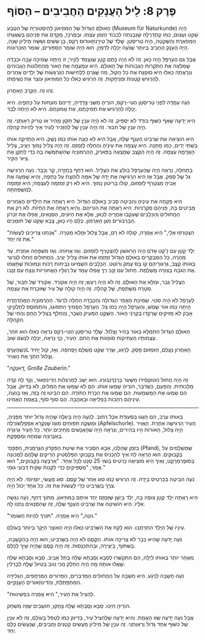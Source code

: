 
# פֶּרֶק 8: לֵיל הָעֲנָקִים הַחֲבִיבִים – הַסּוֹף

הָאוּלָם הַגָּדוֹל שֶׁל הַמּוּזֵיאוֹן לְהִיסְטוֹרְיָה שֶׁל הַטֶּבַע (Museum für Naturkunde) הָיָה שָׁקֵט וְעָצוּם, כְּמוֹ קָתֶדְרָלָה שֶׁנִּבְנְתָה לִכְבוֹד הַזְּמַן עַצְמוֹ. וּבַמֶּרְכָּז, מְקַדֵּם אֶת פְּנֵיהֶם בְּשַׁאֲגָתוֹ הַמְּפֹאֶרֶת וְהַשְּׁקֵטָה, הָיָה טְרִיסְטַן. שֶׁלֶד שֶׁל טִירָנוֹזָאוּרוּס רֶקְס, בֶּן שִׁשִּׁים וְשִׁשָּׁה מִילְיוֹן שָׁנָה, הָיָה הֶעָנָק הֶחָבִיב בְּיוֹתֵר שֶׁנֹּעָה יָכְלָה לְדַמְיֵן. הוּא הָיָה שׁוֹמֵר הַסִּפּוּרִים, שׁוֹמֵר הַזִּכְרוֹנוֹת.

אֲבָל גַּם הֶעָרָפֶל הָיָה כָּאן. זֶה לֹא הָיָה כֶּתֶם קָטָן שֶׁנִּצְמַד לְקִיר; זוֹ הָיְתָה שְׂמִיכָה עָבָה וּכְבֵדָה שֶׁמִּלְּאָה אֶת הַתִּקְרוֹת הַגְּבוֹהוֹת שֶׁל הָאוּלָם. הִיא עִמְעֲמָה אֶת הָאוֹר מֵהַחַלּוֹנוֹת הַגְּבוֹהִים וְנִרְאֲתָה כְּאִלּוּ הִיא סוֹפֶגֶת אֶת כָּל הַקּוֹל, מַה שֶּׁגָּרַם לַלְּחִישׁוֹת הַנִּרְגָּשׁוֹת שֶׁל יְלָדִים אֲחֵרִים לְהַרְגִּישׁ קְטַנּוֹת וּמְרֻחָקוֹת. זֶה הִרְגִּישׁ כְּאִלּוּ כָּל הַמּוּזֵיאוֹן עוֹצֵר אֶת נְשִׁימָתוֹ.

זֶהוּ זֶה. הַקְּרָב הָאַחֲרוֹן.

נֹעָה עָמְדָה לִפְנֵי טְרִיסְטַן הַטִּי-רֶקְס, הוֹרֶיהָ מִשְּׁנֵי צְדָדֶיהָ, יְדֵיהֶם מוּנָחוֹת עַל כְּתֵפֶיהָ. הִיא יָכְלָה לְהַרְגִּישׁ אֶת תְּמִיכָתָם, אֶת אֱמוּנָתָם. הִיא לֹא הָיְתָה לְבַד.

הִיא יָדְעָה שֶׁאַף כִּשּׁוּף בּוֹדֵד לֹא יַסְפִּיק. זֶה לֹא הָיָה עִנְיָן שֶׁל תִּקּוּן מָהִיר אוֹ טְרִיק רַאַוְתָנִי. זֶה הָיָה עִנְיָן שֶׁל חִבּוּר. זֶה הָיָה עִנְיָן שֶׁל לְהַזְכִּיר לָעִיר אֵיךְ לִהְיוֹת קְהִלָּה.

הִיא הוֹצִיאָה אֶת שַׁרְבִיט הֶעָנָף שֶׁלָּהּ, אֲבָל הִיא לֹא כִּוְּנָה אוֹתוֹ כְּמוֹ נֶשֶׁק. הִיא הֶחְזִיקָה אוֹתוֹ בִּשְׁתֵּי יָדַיִם, כְּמוֹ מַתָּנָה. הִיא עָצְמָה אֶת עֵינֶיהָ וְהֵחֵלָּה לְזַמְזֵם. זֶה הָיָה צְלִיל נָמוּךְ וְיַצִּיב, צְלִיל הָאֲדָמָה עַצְמָהּ. זֶה הָיָה הַקֶּצֶב שֶׁמָּצְאָה בַּפַּארְק, הַהַרְמוֹנְיָה שֶׁהִשְׁתַּמְּשָׁה בָּהּ כְּדֵי לְתַקֵּן אֶת צִיּוּר הַקִּיר.

בַּתְּחִלָּה, נִרְאָה הָיָה שֶׁהֶעָרָפֶל בּוֹלֵעַ אֶת הַצְּלִיל. הוּא דָּחַף בַּחֲזָרָה, קַר וְכָבֵד. נֹעָה הִרְגִּישָׁה גַּל שֶׁל סָפֵק. אֲבָל אָז הִיא הִרְגִּישָׁה אֶת יָדָהּ שֶׁל אִמָּהּ לוֹחֶצֶת עַל כְּתֵפָהּ, וְהִיא שָׁמְעָה אֶת אָבִיהָ מִצְטָרֵף לַזִּמְזוּם, קוֹלוֹ בָּרִיטוֹן נָמוּךְ. הִיא לֹא רַק זִמְזְמָה לְעַצְמָהּ; הִיא זִמְזְמָה לְמִשְׁפַּחְתָּהּ.

הִיא פָּקְחָה אֶת עֵינֶיהָ וְהִבִּיטָה סָבִיב בָּאוּלָם הַגָּדוֹל. הִיא רָאֲתָה אֶת הַיְּלָדִים הָאֲחֵרִים מַבִּיטִים בָּהּ, פְּנֵיהֶם סַקְרָנִיּוֹת. הִיא רָאֲתָה אֶת הוֹרֵיהֶם. וְהִיא רָאֲתָה אֶת הַחַיּוֹת. לֹא רַק אֶת הַחֲתוּלִים וְהַכְּלָבִים שֶׁעָקְבוּ אַחֲרֶיהָ לְכָאן, אֶלָּא אֶת הַיּוֹנִים, הַסְּנָאִים, אֲפִלּוּ אֶת זִכְרוֹן הַבַּרְבּוּרִים מִגַּן הָאַרְמוֹן. כֻּלָּם הָיוּ כָּאן, צָבָא שָׁקֵט שֶׁל תּוֹמְכִים.

"הִצְטָרְפוּ אֵלַי," הִיא אָמְרָה, קוֹלָהּ לֹא רָם, אֲבָל צָלוּל וּמָלֵא מַטָּרָה. "אֲנַחְנוּ צְרִיכִים לַעֲשׂוֹת אֶת זֶה יַחַד."

יֶלֶד קָטָן עִם זָ'קֶט אָדֹם הָיָה הָרִאשׁוֹן לְהִצְטָרֵף לַזִּמְזוּם. וְאָז אֲחוֹתוֹ. וְאָז מִשְׁפָּחָה אַחֶרֶת. עַד מְהֵרָה, כָּל הַמְּבַקְּרִים בָּאוּלָם הַגָּדוֹל זִמְזְמוּ אֶת אוֹתוֹ צְלִיל יַצִּיב. הַחֲתוּלִים הֵחֵלּוּ לְגַרְגֵּר בְּאוֹתוֹ קֶצֶב, גִּרְגּוּרֵיהֶם קַו בָּס עָמֹק וְרוֹטֵט. הַכְּלָבִים הִשְׁמִיעוּ נְבִיחוֹת רַכּוֹת וּנְמוּכוֹת שֶׁתָּאֲמוּ אֶת הַגֹּבַהּ בְּצוּרָה מֻשְׁלֶמֶת. חָתוּל עִם זָנָב רַךְ אֲפִלּוּ עָמַד עַל רַגְלָיו הָאֲחוֹרִיּוֹת וְנִצֵּחַ עִם זְנָבוֹ.

הַצְּלִיל גָּבַר, וּמִלֵּא אֶת הָאוּלָם. זֶה לֹא הָיָה רַעַשׁ; זֶה הָיָה אַקוֹרְד. אַקוֹרְד שֶׁל חִבּוּר, שֶׁל מַטָּרָה מְשֻׁתֶּפֶת, שֶׁל קְהִלָּה. זֶה הָיָה קוֹלָהּ שֶׁל עִיר שֶׁזּוֹכֶרֶת אֶת עַצְמָהּ.

לֶעָרָפֶל לֹא הָיָה סִכּוּי. שְׂמִיכַת הָאָפֹר הַגְּדוֹלָה וְהַכְּבֵדָה הֵחֵלָּה לִרְעֹד. הַהַרְמוֹנְיָה הַמְּהַדְהֶדֶת הָיְתָה כְּמוֹ אוֹר שֶׁמֶשׁ, וְהֶעָרָפֶל הָיָה כְּמוֹ צֵל. הֶעָרָפֶל הַסָּמִיךְ הִתְפּוֹגֵג, וְהִתְמוֹסֵס לְחֶלְקִיקֵי אָבָק לֹא מַזִּיקִים שֶׁרָקְדוּ בְּקַרְנֵי הָאוֹר. הַשֶּׁקֶט הַמַּעִיק נִשְׁבַּר, וְהֻחְלַף בַּצְּלִיל הֶחָם וְהַחַי שֶׁל הַקְּהִלָּה.

הָאוּלָם הַגָּדוֹל הִתְמַלֵּא בְּאוֹר בָּהִיר וְצָלוּל. שֶׁלֶד טְרִיסְטַן הַטִּי-רֶקְס נִרְאָה כְּאִלּוּ הוּא זוֹהֵר, עַצְמוֹתָיו הָעַתִּיקוֹת סוֹפְגוֹת אֶת הַחֹם. הָעִיר, כָּךְ נִרְאָה, יָכְלָה לִנְשֹׁם שׁוּב.

כְּשֶׁהֶעָרָפֶL הָאַחֲרוֹן נֶעֱלַם, הַזִּמְזוּם פָּסַק. לְרֶגַע, שָׂרַר שֶׁקֶט מֻשְׁלָם וְיָפֶהפֶה. וְאָז, קוֹל יָחִיד וְצָלוּל חָתַךְ אֶת הָאֲוִיר.

"*דָּאנְקֶה, Große Zauberin*."

זֶה הָיָה חֲתוּל הַטּוּקְסִידוֹ מִשַּׁעַר בְּרַנְדֶּנְבּוּרְג. הוּא יָשַׁב לְמַרְגְּלוֹת הַדִּינוֹזָאוּר, וְקָד לָהּ קִדָּה מַלְכוּתִית. וְהַפַּעַם, כְּשֶׁדִּבֵּר, הוֹרֶיהָ שָׁמְעוּ אוֹתוֹ. הֵם לֹא שָׁמְעוּ אֶת הַמִּלִּים, לֹא בְּדִיּוּק. אֲבָל הֵם שָׁמְעוּ אֶת הַמַּשְׁמָעוּת. הֵם שָׁמְעוּ אֶת הַכָּרַת הַתּוֹדָה. הֵם הִבִּיטוּ זֶה בָּזֶה, וְאָז בְּנֹעָה, עֵינֵיהֶם רְחָבוֹת בִּפְלִיאָה וּבְאַהֲבָה. הֵם סוֹף סוֹף, בֶּאֱמֶת הֶאֱמִינוּ.

***

בְּאוֹתוֹ עֶרֶב, הֵם חָגְגוּ בִּסְעוּדַת אֹכֶל רְחוֹב. לְנֹעָה הָיָה בֵּיגְלֶה שֶׁהָיָה גָּדוֹל יוֹתר מִפָּנֶיהָ, וּמַשְׁקֶה תַּפּוּחִים מוּגָז שֶׁנִּקְרָא אַפְּפֶלְשׁוֹרְלֶה (Apfelschorle). הָעִיר הִרְגִּישָׁה אַחֶרֶת. הָאֲוִיר הָיָה צָלוּל, הָאוֹרוֹת הָיוּ בְּהִירִים, וְנִרְאָה הָיָה שֶׁהָאֲנָשִׁים מְחַיְּכִים יוֹתֵר. כָּל הָעִיר גִּרְגְּרָה בְּאֵנֶרְגְּיָה שְׂמֵחָה וּמְסֻפֶּקֶת.

בִּזְמַן שֶׁהָלְכוּ, אַבָּא הִסְבִּיר אֶת שִׁיטַת הַפִּקָּדוֹן הַגֶּרְמָנִית, הַ*פְּפַנְד* (Pfand), שֶׁמְּשַׁלְּמִים עַל בַּקְבּוּקִים. הוּא הֶרְאָה לָהּ אֵיךְ לְהַכְנִיס אֶת בַּקְבּוּקֵי הַפְּלַסְטִיק הָרֵיקִים שֶׁלָּהֶם לִמְכוֹנָה בַּסּוּפֶרְמַרְקֶט, וְאֵיךְ הִיא מוֹצִיאָה כַּרְטִיס בְּשֹׁוִי 25 סֶנְט לְכָל אֶחָד. "אַרְבָּעָה בַּקְבּוּקִים," הוּא אָמַר, "מַסְפִּיקִים כְּדֵי לִקְנוֹת שַׂקִּית דֻּבּוֹנֵי גּוּמִי."

נֹעָה הִבִּיטָה בַּכַּרְטִיס בְּיָדָהּ. זֶה הִרְגִּישׁ כְּמוֹ סוּג אַחֵר שֶׁל קֶסֶם. סוּג מַעֲשִׂי, יוֹמְיוֹמִי. לֹא הָיָה צֹרֶךְ בְּשַׁרְבִיט כְּדֵי לַעֲשׂוֹת אֶת זֶה. כָּל אֶחָד יָכוֹל הָיָה.

הִיא רָאֲתָה יֶלֶד קָטָן צוֹפֶה בָּהּ, יֶלֶד בַּיְשָׁן שֶׁזִּמְזֵם יַחַד אִיתָּם בַּמּוּזֵיאוֹן. מִתּוֹךְ דַּחַף, נֹעָה נִגְּשָׁה אֵלָיו. הִיא הוֹשִׁיטָה אֶת שַׁרְבִיט הֶעָנָף שֶׁלָּהּ, זֶה שֶׁהַסְּנָאִים נָתְנוּ לָהּ.

"הִנֵּה," הִיא אָמְרָה. "תּוֹרְךָ לִהְיוֹת הַשּׁוֹמֵר."

עֵינָיו שֶׁל הַיֶּלֶד הִתְרַחֲבוּ. הוּא לָקַח אֶת הַשַּׁרְבִיט כְּאִלּוּ הָיָה הָאוֹצָר הַיָּקָר בְּיוֹתֵר בָּעוֹלָם.

נֹעָה יָדְעָה שֶׁהִיא כְּבָר לֹא צְרִיכָה אוֹתוֹ. הַקֶּסֶם לֹא הָיָה בַּשַּׁרְבִיט; הוּא הָיָה בַּהַקְשָׁבָה, בַּשִּׁתּוּף, בַּיְּצִירָה, וּבַהִתְכַּנְּסוּת. זֶה הָיָה קֶסֶם שֶׁהָיָה שַׁיָּךְ לְכֻלָּם.

מְאֻחָר יוֹתֵר בְּאוֹתוֹ לַיְלָה, הֵם הִתְקַשְּׁרוּ לְסַבָּא וְסָבְתָא שֶׁלָּהּ בְּתֵל אָבִיב. סַבָּא וְסָבְתָא שֶׁלָּהּ שָׁאֲלוּ אוֹתָהּ מָה הָיָה הַחֵלֶק הֲכִי טוֹב בַּטִּיּוּל שֶׁלָּהּ לְבֶּרְלִין.

נֹעָה חָשְׁבָה לְרֶגַע. הִיא חָשְׁבָה עַל הַחֲתוּלִים הַמְּדַבְּרִים, הַפֵּרוּרִים הַמְּרַחֲפִים, הַגְּלִידָה הַמִּתְפַּתֶּלֶת, וְהַדִּינוֹזָאוּרִים הָעֲנָקִיִּים.

"לְהַצִּיל אֶת הָעִיר," הִיא אָמְרָה בִּפְשִׁיטוּת.

הוֹרֶיהָ חִיְּכוּ. סַבָּא וְסָבְתָא שֶׁלָּהּ צָחֲקוּ, חוֹשְׁבִים שֶׁזֶּה מִשְׂחָק.

אֲבָל נֹעָה יָדְעָה שֶׁזּוֹ הָאֱמֶת. וְהִיא יָדְעָה שֶׁלְּהַצִּיל עִיר, בְּדִיּוּק כְּמוֹ לְטַפֵּל בָּעוֹלָם, זֶה לֹא עִנְיָן שֶׁל כִּשּׁוּף אֶחָד גָּדוֹל וְרַאַוְתָנִי. זֶה עִנְיָן שֶׁל מִילְיוֹן מַעֲשִׂים קְטַנִּים וַחֲבִיבִים, שֶׁנַּעֲשִׂים כֻּלָּם יַחַד.
